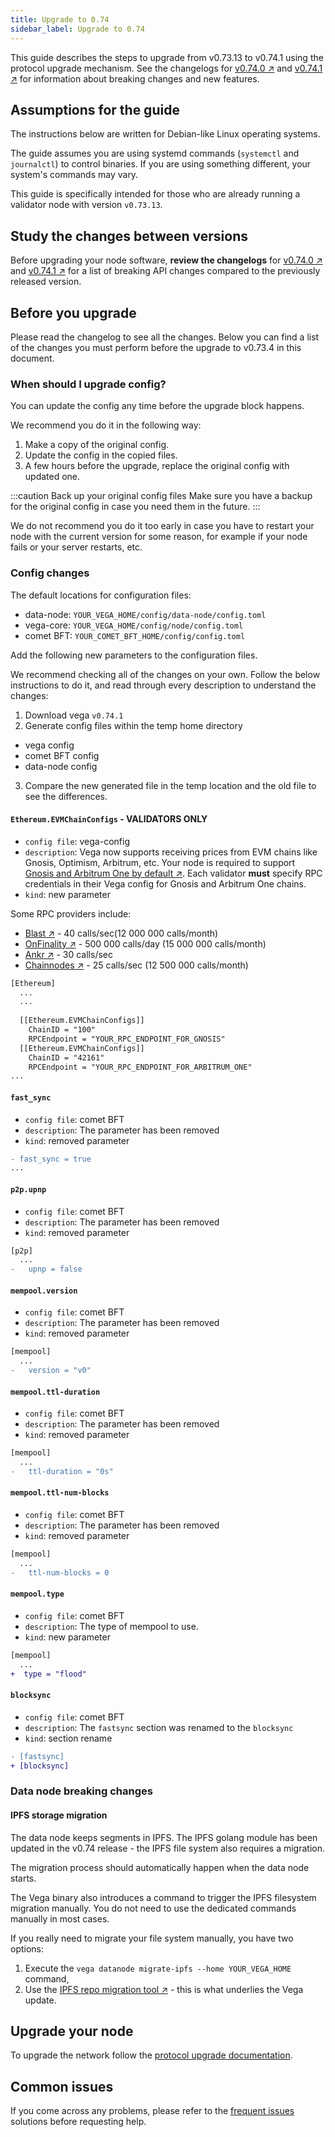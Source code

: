 ```yaml
---
title: Upgrade to 0.74
sidebar_label: Upgrade to 0.74
---
```


This guide describes the steps to upgrade from v0.73.13 to v0.74.1 using the protocol upgrade mechanism. See the changelogs for [v0.74.0 ↗](https://github.com/vegaprotocol/vega/releases/tag/v0.74.0) and [v0.74.1 ↗](https://github.com/vegaprotocol/vega/releases/tag/v0.74.1) for information about breaking changes and new features.

## Assumptions for the guide
The instructions below are written for Debian-like Linux operating systems.

The guide assumes you are using systemd commands (`systemctl` and `journalctl`) to control binaries. If you are using something different, your system's commands may vary.

This guide is specifically intended for those who are already running a validator node with version `v0.73.13`.

## Study the changes between versions

Before upgrading your node software, **review the changelogs** for [v0.74.0 ↗](https://github.com/vegaprotocol/vega/releases/tag/v0.74.0) and [v0.74.1 ↗](https://github.com/vegaprotocol/vega/releases/tag/v0.74.1) for a list of breaking API changes compared to the previously released version.

## Before you upgrade

Please read the changelog to see all the changes. Below you can find a list of the changes you must perform before the upgrade to v0.73.4 in this document.

### When should I upgrade config?

You can update the config any time before the upgrade block happens.

We recommend you do it in the following way:

1. Make a copy of the original config.
2. Update the config in the copied files.
3. A few hours before the upgrade, replace the original config with updated one. 

:::caution Back up your original config files
Make sure you have a backup for the original config in case you need them in the future.
:::

We do not recommend you do it too early in case you have to restart your node with the current version for some reason, for example if your node fails or your server restarts, etc.

### Config changes

The default locations for configuration files:

- data-node: `YOUR_VEGA_HOME/config/data-node/config.toml`
- vega-core: `YOUR_VEGA_HOME/config/node/config.toml`
- comet BFT: `YOUR_COMET_BFT_HOME/config/config.toml`

Add the following new parameters to the configuration files.

We recommend checking all of the changes on your own. Follow the below instructions to do it, and read through every description to understand the changes:

1. Download vega `v0.74.1`
2. Generate config files within the temp home directory
  - vega config
  - comet BFT config
  - data-node config
3. Compare the new generated file in the temp location and the old file to see the differences.


#### `Ethereum.EVMChainConfigs` - VALIDATORS ONLY

- `config file`: vega-config
- `description`: Vega now supports receiving prices from EVM chains like Gnosis, Optimism, Arbitrum, etc. Your node is required to support [Gnosis and Arbitrum One by default ↗](https://github.com/vegaprotocol/vega/pull/10552/files). Each validator **must** specify RPC credentials in their Vega config for Gnosis and Arbitrum One chains.
- `kind`: new parameter

Some RPC providers include:

- [Blast ↗](https://blastapi.io/) - 40 calls/sec(12 000 000 calls/month)
- [OnFinality ↗](https://onfinality.io/) - 500 000 calls/day (15 000 000 calls/month)
- [Ankr ↗](https://ankr.com/) - 30 calls/sec
- [Chainnodes ↗](https://chainnodes.org/) - 25 calls/sec (12 500 000 calls/month)

```diff title="YOUR_VEGA_CONFIG/config/node/config.toml"
[Ethereum]
  ...
  ...
  
  [[Ethereum.EVMChainConfigs]]
    ChainID = "100"
    RPCEndpoint = "YOUR_RPC_ENDPOINT_FOR_GNOSIS"
  [[Ethereum.EVMChainConfigs]]
    ChainID = "42161"
    RPCEndpoint = "YOUR_RPC_ENDPOINT_FOR_ARBITRUM_ONE"
...
```

#### `fast_sync`

- `config file`: comet BFT
- `description`: The parameter has been removed
- `kind`: removed parameter

```diff title="YOUR_COMET_BFT_HOME/config/config.toml"
- fast_sync = true
...
```

#### `p2p.upnp`

- `config file`: comet BFT
- `description`: The parameter has been removed
- `kind`: removed parameter

```diff title="YOUR_COMET_BFT_HOME/config/config.toml"
[p2p]
  ...
-   upnp = false
```

#### `mempool.version`

- `config file`: comet BFT
- `description`: The parameter has been removed
- `kind`: removed parameter

```diff title="YOUR_COMET_BFT_HOME/config/config.toml"
[mempool]
  ...
-   version = "v0"
```

#### `mempool.ttl-duration`

- `config file`: comet BFT
- `description`: The parameter has been removed
- `kind`: removed parameter

```diff title="YOUR_COMET_BFT_HOME/config/config.toml"
[mempool]
  ...
-   ttl-duration = "0s"
```

#### `mempool.ttl-num-blocks`

- `config file`: comet BFT
- `description`: The parameter has been removed
- `kind`: removed parameter

```diff title="YOUR_COMET_BFT_HOME/config/config.toml"
[mempool]
  ...
-   ttl-num-blocks = 0
```

#### `mempool.type`

- `config file`: comet BFT
- `description`: The type of mempool to use.
- `kind`: new parameter

```diff title="YOUR_COMET_BFT_HOME/config/config.toml"
[mempool]
  ...
+  type = "flood"
```

#### `blocksync`

- `config file`: comet BFT
- `description`: The `fastsync` section was renamed to the `blocksync`
- `kind`: section rename

```diff title="YOUR_COMET_BFT_HOME/config/config.toml"
- [fastsync]
+ [blocksync]
```
### Data node breaking changes

#### IPFS storage migration

The data node keeps segments in IPFS. The IPFS golang module has been updated in the v0.74 release - the IPFS file system also requires a migration. 

The migration process should automatically happen when the data node starts. 

The Vega binary also introduces a command to trigger the IPFS filesystem migration manually. You do not need to use the dedicated commands manually in most cases. 

If you really need to migrate your file system manually, you have two options:

1. Execute the `vega datanode migrate-ipfs --home YOUR_VEGA_HOME` command,
2. Use the [IPFS repo migration tool ↗](https://github.com/ipfs/fs-repo-migrations) - this is what underlies the Vega update.

## Upgrade your node
To upgrade the network follow the [protocol upgrade documentation](../how-to/upgrade-network.md).

## Common issues
If you come across any problems, please refer to the [frequent issues](../how-to/solve-frequent-issues.md) solutions before requesting help.
